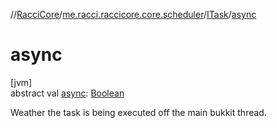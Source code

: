 //[RacciCore](../../../index.md)/[me.racci.raccicore.core.scheduler](../index.md)/[ITask](index.md)/[async](async.md)

# async

[jvm]\
abstract val [async](async.md): [Boolean](https://kotlinlang.org/api/latest/jvm/stdlib/kotlin/-boolean/index.html)

Weather the task is being executed off the main bukkit thread.
